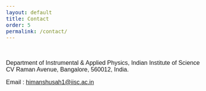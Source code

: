 ```yaml
---
layout: default
title: Contact
order: 5
permalink: /contact/
---
```

<style>
    body {
        font-family: 'Comfortaa', sans-serif;
        font-size: 16px;
        text-align: justify;
    }
</style>

&nbsp;

Department of Instrumental & Applied Physics, Indian Institute of Science<br>
CV Raman Avenue, Bangalore, 560012, India.<br>

Email : [himanshusah1@iisc.ac.in](mailto:himanshusah1@iisc.ac.in)